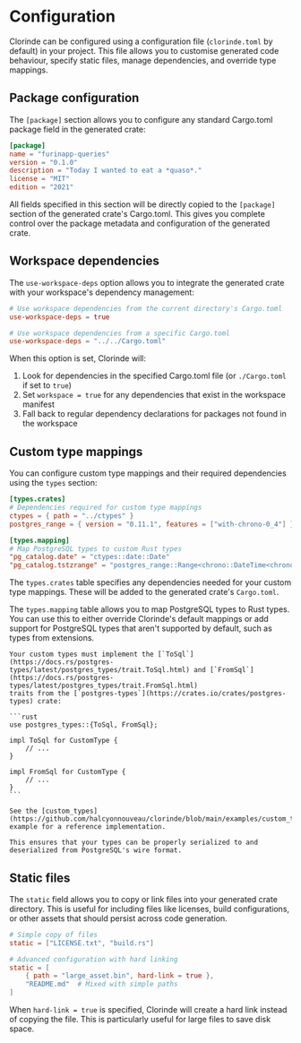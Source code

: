 # Configuration
Clorinde can be configured using a configuration file (`clorinde.toml` by default) in your project. This file allows you to customise generated code behaviour, specify static files, manage dependencies, and override type mappings.

## Package configuration
The `[package]` section allows you to configure any standard Cargo.toml package field in the generated crate:

```toml
[package]
name = "furinapp-queries"
version = "0.1.0"
description = "Today I wanted to eat a *quaso*."
license = "MIT"
edition = "2021"
```

All fields specified in this section will be directly copied to the `[package]` section of the generated crate's Cargo.toml. This gives you complete control over the package metadata and configuration of the generated crate.

## Workspace dependencies
The `use-workspace-deps` option allows you to integrate the generated crate with your workspace's dependency management:

```toml
# Use workspace dependencies from the current directory's Cargo.toml
use-workspace-deps = true

# Use workspace dependencies from a specific Cargo.toml
use-workspace-deps = "../../Cargo.toml"
```

When this option is set, Clorinde will:
1. Look for dependencies in the specified Cargo.toml file (or `./Cargo.toml` if set to `true`)
2. Set `workspace = true` for any dependencies that exist in the workspace manifest
3. Fall back to regular dependency declarations for packages not found in the workspace

## Custom type mappings
You can configure custom type mappings and their required dependencies using the `types` section:

```toml
[types.crates]
# Dependencies required for custom type mappings
ctypes = { path = "../ctypes" }
postgres_range = { version = "0.11.1", features = ["with-chrono-0_4"] }

[types.mapping]
# Map PostgreSQL types to custom Rust types
"pg_catalog.date" = "ctypes::date::Date"
"pg_catalog.tstzrange" = "postgres_range::Range<chrono::DateTime<chrono::FixedOffset>>"
```

The `types.crates` table specifies any dependencies needed for your custom type mappings. These will be added to the generated crate's `Cargo.toml`.

The `types.mapping` table allows you to map PostgreSQL types to Rust types. You can use this to either override Clorinde's default mappings or add support for PostgreSQL types that aren't supported by default, such as types from extensions.

~~~admonish note
Your custom types must implement the [`ToSql`](https://docs.rs/postgres-types/latest/postgres_types/trait.ToSql.html) and [`FromSql`](https://docs.rs/postgres-types/latest/postgres_types/trait.FromSql.html)
traits from the [`postgres-types`](https://crates.io/crates/postgres-types) crate:

```rust
use postgres_types::{ToSql, FromSql};

impl ToSql for CustomType {
    // ...
}

impl FromSql for CustomType {
    // ...
}
```

See the [custom_types](https://github.com/halcyonnouveau/clorinde/blob/main/examples/custom_types/ctypes/src/date.rs) example for a reference implementation.

This ensures that your types can be properly serialized to and deserialized from PostgreSQL's wire format.
~~~

## Static files
The `static` field allows you to copy or link files into your generated crate directory. This is useful for including files like licenses, build configurations, or other assets that should persist across code generation.

```toml
# Simple copy of files
static = ["LICENSE.txt", "build.rs"]

# Advanced configuration with hard linking
static = [
    { path = "large_asset.bin", hard-link = true },
    "README.md"  # Mixed with simple paths
]
```

When `hard-link = true` is specified, Clorinde will create a hard link instead of copying the file. This is particularly useful for large files to save disk space.
